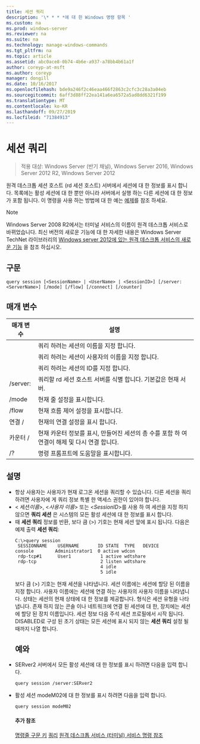 ```yaml
---
title: 세션 쿼리
description: '\* * * *에 대 한 Windows 명령 항목 '
ms.custom: na
ms.prod: windows-server
ms.reviewer: na
ms.suite: na
ms.technology: manage-windows-commands
ms.tgt_pltfrm: na
ms.topic: article
ms.assetid: abc0ace8-0b74-4b6e-a937-a78bb4b61a1f
author: coreyp-at-msft
ms.author: coreyp
manager: dongill
ms.date: 10/16/2017
ms.openlocfilehash: bde9a246f2c46eaa466f2863c2cfc3c28a3a04eb
ms.sourcegitcommit: 6aff3d88ff22ea141a6ea6572a5ad8dd6321f199
ms.translationtype: MT
ms.contentlocale: ko-KR
ms.lasthandoff: 09/27/2019
ms.locfileid: "71384913"
---
```

# <a name="query-session"></a>세션 쿼리

>적용 대상: Windows Server (반기 채널), Windows Server 2016, Windows Server 2012 R2, Windows Server 2012

원격 데스크톱 세션 호스트 (rd 세션 호스트) 서버에서 세션에 대 한 정보를 표시 합니다.
목록에는 활성 세션에 대 한 뿐만 아니라 서버에서 실행 하는 다른 세션에 대 한 정보가 포함 됩니다.
이 명령을 사용 하는 방법에 대 한 예는 [예제](#BKMK_examples)를 참조 하세요.
> [!NOTE]
> Windows Server 2008 R2에서는 터미널 서비스의 이름이 원격 데스크톱 서비스로 바뀌었습니다. 최신 버전의 새로운 기능에 대 한 자세한 내용은 Windows Server TechNet 라이브러리의 [Windows server 2012에 있는 원격 데스크톱 서비스의 새로운 기능](https://technet.microsoft.com/library/hh831527) 을 참조 하십시오.
> ## <a name="syntax"></a>구문
> ```
> query session [<SessionName> | <UserName> | <SessionID>] [/server:<ServerName>] [/mode] [/flow] [/connect] [/counter]
> ```
> ## <a name="parameters"></a>매개 변수
> 
> |      매개 변수       |                                                      설명                                                      |
> |----------------------|-----------------------------------------------------------------------------------------------------------------------|
> |    <SessionName>     |                               쿼리 하려는 세션의 이름을 지정 합니다.                               |
> |      <UserName>      |                           쿼리 하려는 세션이 사용자의 이름을 지정 합니다.                            |
> |     <SessionID>      |                                쿼리 하려는 세션의 ID를 지정 합니다.                                |
> | /server:<ServerName> |                  쿼리할 rd 세션 호스트 서버를 식별 합니다. 기본값은 현재 서버.                   |
> |        /mode         |                                            현재 줄 설정을 표시합니다.                                            |
> |        /flow         |                                        현재 흐름 제어 설정을 표시합니다.                                        |
> |       연결 /       |                                          현재의 연결 설정을 표시 합니다.                                           |
> |       카운터 /       | 현재 카운터 정보를 표시, 만들어진 세션의 총 수를 포함 하 여 연결이 해제 및 다시 연결 합니다. |
> |          /?          |                                         명령 프롬프트에 도움말을 표시합니다.                                          |
> 
> ## <a name="remarks"></a>설명
> - 항상 사용자는 사용자가 현재 로그온 세션을 쿼리할 수 있습니다. 다른 세션을 쿼리하려면 사용자에 게 쿼리 정보 특별 한 액세스 권한이 있어야 합니다.
> - < 세션*이름*>, <*사용자 이름*> 또는 <*SessionID*>를 사용 하 여 세션을 지정 하지 않으면 **쿼리 세션** 은 시스템의 모든 활성 세션에 대 한 정보를 표시 합니다.
> - 때 **세션 쿼리** 정보를 반환, 보다 큼 (>) 기호는 현재 세션 앞에 표시 됩니다. 다음은 예제 출력 **세션 쿼리**:
>   ```
>   C:\>query session
>    SESSIONNAME    USERNAME       ID STATE  TYPE   DEVICE
>   console        Administrator1  0 active wdcon
>    rdp-tcp#1      User1           1 active wdtshare
>    rdp-tcp                        2 listen wdtshare
>                                   4 idle
>                                   5 idle
>   ```
>   보다 큼 (>) 기호는 현재 세션을 나타냅니다. 세션 이름에는 세션에 할당 된 이름을 지정 합니다. 사용자 이름에는 세션에 연결 하는 사용자의 사용자 이름을 나타냅니다. 상태는 세션의 현재 상태에 대 한 정보를 제공합니다. 형식은 세션 유형을 나타냅니다. 존재 하지 않는 콘솔 이나 네트워크에 연결 된 세션에 대 한, 장치에는 세션에 할당 된 장치 이름입니다. 세션 정보 다음 주석 세션 프로필에서 시작 됩니다. DISABLED로 구성 된 초기 상태는 모든 세션에 표시 되지 않는 **세션 쿼리** 설정 될 때까지 나열 합니다.
>   ## <a name="BKMK_examples"></a>예와
> - SERver2 서버에서 모든 활성 세션에 대 한 정보를 표시 하려면 다음을 입력 합니다.
>   ```
>   query session /server:SERver2
>   ```
> - 활성 세션 modeM02에 대 한 정보를 표시 하려면 다음을 입력 합니다.
>   ```
>   query session modeM02
>   ```
>   #### <a name="additional-references"></a>추가 참조
>   [명령줄 구문 키](command-line-syntax-key.md)
>   [쿼리](query.md)
>   [원격 데스크톱 서비스 &#40;터미널&#41; 서비스 명령 참조](remote-desktop-services-terminal-services-command-reference.md)
